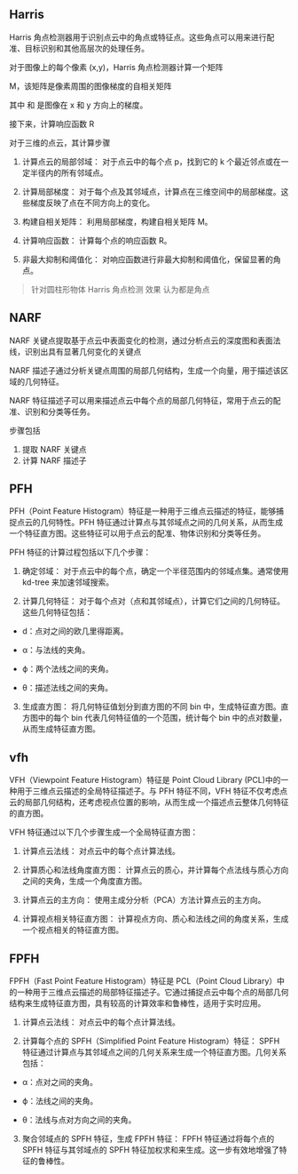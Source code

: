 ## Harris

Harris 角点检测器用于识别点云中的角点或特征点。这些角点可以用来进行配准、目标识别和其他高层次的处理任务。

对于图像上的每个像素 (x,y)，Harris 角点检测器计算一个矩阵

M，该矩阵是像素周围的图像梯度的自相关矩阵

其中 和 是图像在 x 和 y 方向上的梯度。

接下来，计算响应函数 R

对于三维的点云，其计算步骤

1. 计算点云的局部邻域：
   对于点云中的每个点 p，找到它的 k 个最近邻点或在一定半径内的所有邻域点。

2. 计算局部梯度：
   对于每个点及其邻域点，计算点在三维空间中的局部梯度。这些梯度反映了点在不同方向上的变化。

3. 构建自相关矩阵：
   利用局部梯度，构建自相关矩阵 M。

4. 计算响应函数：
   计算每个点的响应函数 R。

5. 非最大抑制和阈值化：
   对响应函数进行非最大抑制和阈值化，保留显著的角点。

> 针对圆柱形物体 Harris 角点检测 效果 认为都是角点

## NARF

NARF 关键点提取基于点云中表面变化的检测，通过分析点云的深度图和表面法线，识别出具有显著几何变化的关键点

NARF 描述子通过分析关键点周围的局部几何结构，生成一个向量，用于描述该区域的几何特征。

NARF 特征描述子可以用来描述点云中每个点的局部几何特征，常用于点云的配准、识别和分类等任务。

步骤包括

1. 提取 NARF 关键点
2. 计算 NARF 描述子

## PFH

PFH（Point Feature Histogram）特征是一种用于三维点云描述的特征，能够捕捉点云的几何特性。PFH 特征通过计算点与其邻域点之间的几何关系，从而生成一个特征直方图。这些特征可以用于点云的配准、物体识别和分类等任务。

PFH 特征的计算过程包括以下几个步骤：

1. 确定邻域：
   对于点云中的每个点，确定一个半径范围内的邻域点集。通常使用 kd-tree 来加速邻域搜索。

2. 计算几何特征：
   对于每个点对（点和其邻域点），计算它们之间的几何特征。这些几何特征包括：

- d：点对之间的欧几里得距离。

- α：与法线的夹角。

- ϕ：两个法线之间的夹角。

- θ：描述法线之间的夹角。

3. 生成直方图：
   将几何特征值划分到直方图的不同 bin 中，生成特征直方图。直方图中的每个 bin 代表几何特征值的一个范围，统计每个 bin 中的点对数量，从而生成特征直方图。

## vfh

VFH（Viewpoint Feature Histogram）特征是 Point Cloud Library (PCL)中的一种用于三维点云描述的全局特征描述子。与 PFH 特征不同，VFH 特征不仅考虑点云的局部几何结构，还考虑视点位置的影响，从而生成一个描述点云整体几何特征的直方图。

VFH 特征通过以下几个步骤生成一个全局特征直方图：

1. 计算点云法线：
   对点云中的每个点计算法线。

2. 计算质心和法线角度直方图：
   计算点云的质心，并计算每个点法线与质心方向之间的夹角，生成一个角度直方图。

3. 计算点云的主方向：
   使用主成分分析（PCA）方法计算点云的主方向。

4. 计算视点相关特征直方图：
   计算视点方向、质心和法线之间的角度关系，生成一个视点相关的特征直方图。

## FPFH

FPFH（Fast Point Feature Histogram）特征是 PCL（Point Cloud Library）中的一种用于三维点云描述的局部特征描述子。它通过捕捉点云中每个点的局部几何结构来生成特征直方图，具有较高的计算效率和鲁棒性，适用于实时应用。

1. 计算点云法线：
   对点云中的每个点计算法线。

2. 计算每个点的 SPFH（Simplified Point Feature Histogram）特征：
   SPFH 特征通过计算点与其邻域点之间的几何关系来生成一个特征直方图。几何关系包括：

- α：点对之间的夹角。

- ϕ：法线之间的夹角。

- θ：法线与点对方向之间的夹角。

3. 聚合邻域点的 SPFH 特征，生成 FPFH 特征：
   FPFH 特征通过将每个点的 SPFH 特征与其邻域点的 SPFH 特征加权求和来生成。这一步有效地增强了特征的鲁棒性。
